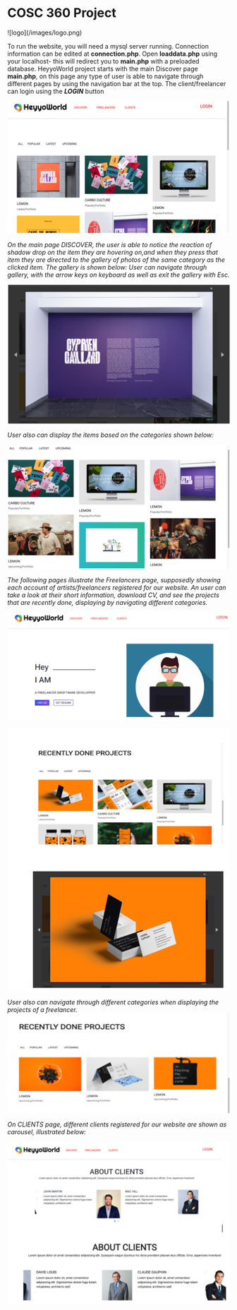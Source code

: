 # COSC 360 Project

<break/>
<break/>
<break/>
<break/>
![logo](/images/logo.png)



  To run the website, you will need a mysql server running. Connection information can be edited at **connection.php**. Open **loaddata.php** using your localhost- this will redirect you to **main.php** with a preloaded database.
  HeyyoWorld project starts with the main Discover page **main.php**, on this page any type of user is able to navigate through different pages by using the navigation bar at the top. The client/freelancer can login using the _**LOGIN**_ button
  
  
  
![main](/images/readme_main.png)




*On the main page DISCOVER, the user is able to notice the reaction of shadow drop on the item they are hovering on,and when they press that item they are directed to the gallery of photos of the same category as the clicked item. The gallery is shown below:
User can navigate through gallery, with the arrow keys on keyboard as well as exit the gallery with Esc.*


![1](/images/readme1.png)

*User also can display the items based on the categories shown below:*


![2](/images/readme2.png)



*The following pages illustrate the Freelancers page, supposedly showing each account of artists/freelancers registered for our website. An user can take a look at their short information, download CV, and see the projects that are recently done, displaying by navigating different categories.*




![3](/images/readme3.png)



![5](/images/readme5.png)



*User also can navigate through different categories when displaying the projects of a freelancer.*
![6](/images/readme6.png)



*On CLIENTS page, different clients registered for our website are shown as carousel, illustrated below:*





![7](/images/readme7.png)
